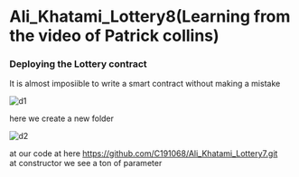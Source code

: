 # Ali_Khatami_Lottery8(Learning from the video of Patrick collins)

### Deploying the Lottery contract 

It is almost imposiible to write a smart contract without making a mistake <br>

![d1](https://github.com/C191068/Ali_Khatami_Lottery8/assets/89090776/269cb89f-c319-47f6-98bb-b4159fb87f30)

here we create a new folder <br>

![d2](https://github.com/C191068/Ali_Khatami_Lottery8/assets/89090776/1c0090be-5d42-43a6-b8b6-3c47ce668e12)

at our code at here https://github.com/C191068/Ali_Khatami_Lottery7.git <br>
at constructor we see a ton of parameter <br>



